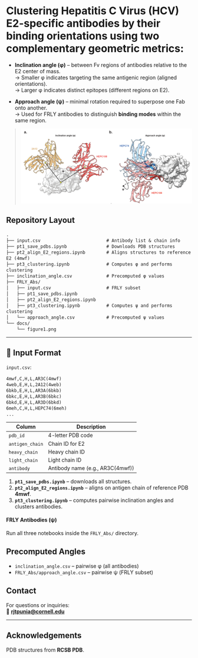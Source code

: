 # Clustering Hepatitis C Virus (HCV) **E2-specific antibodies** by their binding orientations using two complementary geometric metrics:

- **Inclination angle (φ)** – between Fv regions of antibodies relative to the E2 center of mass.  
  → Smaller φ indicates targeting the same antigenic region (aligned orientations).  
  → Larger φ indicates distinct epitopes (different regions on E2).

- **Approach angle (ψ)** – minimal rotation required to superpose one Fab onto another.  
  → Used for FRLY antibodies to distinguish **binding modes** within the same region.

> ![Clustering overview](docs/figure1.png)


## Repository Layout

```
.
├── input.csv                         # Antibody list & chain info
├── pt1_save_pdbs.ipynb               # Downloads PDB structures
├── pt2_align_E2_regions.ipynb        # Aligns structures to reference E2 (4mwf)
├── pt3_clustering.ipynb              # Computes φ and performs clustering
├── inclination_angle.csv             # Precomputed φ values
├── FRLY_Abs/
│   ├── input.csv                     # FRLY subset
│   ├── pt1_save_pdbs.ipynb
│   ├── pt2_align_E2_regions.ipynb
│   ├── pt3_clustering.ipynb          # Computes ψ and performs clustering
│   └── approach_angle.csv            # Precomputed ψ values
└── docs/
    └── figure1.png           
```

---

## 🧾 Input Format
 `input.csv`:

```
4mwf,C,H,L,AR3C(4mwf)
4web,E,H,L,2A12(4web)
6bkb,E,H,L,AR3A(6bkb)
6bkc,E,H,L,AR3B(6bkc)
6bkd,E,H,L,AR3D(6bkd)
6meh,C,H,L,HEPC74(6meh)
...
```

| Column | Description |
|--------|--------------|
| `pdb_id` | 4-letter PDB code |
| `antigen_chain` | Chain ID for E2 |
| `heavy_chain` | Heavy chain ID |
| `light_chain` | Light chain ID |
| `antibody` | Antibody name (e.g., AR3C(4mwf)) |

1. **`pt1_save_pdbs.ipynb`** – downloads all structures.  
2. **`pt2_align_E2_regions.ipynb`** – aligns on antigen chain of reference PDB **4mwf**.  
3. **`pt3_clustering.ipynb`** – computes pairwise inclination angles and clusters antibodies.

#### **FRLY Antibodies (ψ)**
Run all three notebooks inside the `FRLY_Abs/` directory.

## Precomputed Angles

- `inclination_angle.csv` – pairwise φ (all antibodies)  
- `FRLY_Abs/approach_angle.csv` – pairwise ψ (FRLY subset)


##  Contact

For questions or inquiries:  
📧 **rjtpunia@cornell.edu**

---

## Acknowledgements

PDB structures from **RCSB PDB**.  

